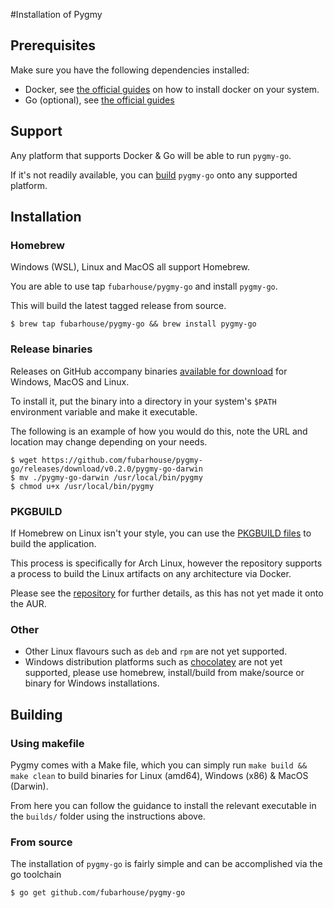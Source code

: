 #Installation of Pygmy

## Prerequisites
Make sure you have the following dependencies installed:

* Docker, see [the official guides](https://docs.docker.com/engine/installation/) on how to install docker on your system.
* Go (optional), see [the official guides](https://golang.org/doc/install)

## Support
Any platform that supports Docker & Go will be able to run `pygmy-go`.

If it's not readily available, you can [build](#building) `pygmy-go` onto any supported platform.

## Installation
### Homebrew
Windows (WSL), Linux and MacOS all support Homebrew.

You are able to use tap `fubarhouse/pygmy-go` and install `pygmy-go`.

This will build the latest tagged release from source.

````console
$ brew tap fubarhouse/pygmy-go && brew install pygmy-go
````

### Release binaries
Releases on GitHub accompany binaries [available for download](https://github.com/fubarhouse/pygmy-go/releases) for Windows, MacOS and Linux.

To install it, put the binary into a directory in your system's `$PATH` environment variable and make it executable.

The following is an example of how you would do this, note the URL and location may change depending on your needs.
```console
$ wget https://github.com/fubarhouse/pygmy-go/releases/download/v0.2.0/pygmy-go-darwin
$ mv ./pygmy-go-darwin /usr/local/bin/pygmy
$ chmod u+x /usr/local/bin/pygmy
```

### PKGBUILD
If Homebrew on Linux isn't your style, you can use the [PKGBUILD files](https://github.com/fubarhouse/pygmy-go.pkgbuild) to build the application.

This process is specifically for Arch Linux, however the repository supports a process to build the Linux artifacts on any architecture via Docker.

Please see the [repository](https://github.com/fubarhouse/pygmy-go.pkgbuild) for further details, as this has not yet made it onto the AUR.

### Other
* Other Linux flavours such as `deb` and `rpm` are not yet supported.
* Windows distribution platforms such as [chocolatey](https://chocolatey.org/docs/installation) are not yet supported, please use homebrew, install/build from make/source or binary for Windows installations. 

## Building
### Using makefile
Pygmy comes with a Make file, which you can simply run `make build && make clean` to build binaries for Linux (amd64), Windows (x86) & MacOS (Darwin).

From here you can follow the guidance to install the relevant executable in the `builds/` folder using the instructions above.

### From source
The installation of `pygmy-go` is fairly simple and can be accomplished via the go toolchain

```console
$ go get github.com/fubarhouse/pygmy-go
```